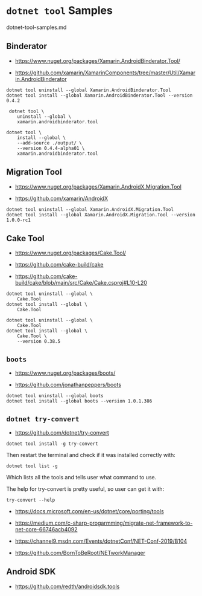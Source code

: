 # `dotnet tool` Samples

dotnet-tool-samples.md

## Binderator

*   https://www.nuget.org/packages/Xamarin.AndroidBinderator.Tool/

*   https://github.com/xamarin/XamarinComponents/tree/master/Util/Xamarin.AndroidBinderator

```
dotnet tool uninstall --global Xamarin.AndroidBinderator.Tool
dotnet tool install --global Xamarin.AndroidBinderator.Tool --version 0.4.2
```

```
 dotnet tool \                      
    uninstall --global \
    xamarin.androidbinderator.tool

dotnet tool \
    install --global \
    --add-source ./output/ \
    --version 0.4.4-alpha01 \
    xamarin.androidbinderator.tool
```



## Migration Tool

*   https://www.nuget.org/packages/Xamarin.AndroidX.Migration.Tool

*   https://github.com/xamarin/AndroidX

```
dotnet tool uninstall --global Xamarin.AndroidX.Migration.Tool
dotnet tool install --global Xamarin.AndroidX.Migration.Tool --version 1.0.0-rc1
```

## Cake Tool

*   https://www.nuget.org/packages/Cake.Tool/

*   https://github.com/cake-build/cake

*   https://github.com/cake-build/cake/blob/main/src/Cake/Cake.csproj#L10-L20

```
dotnet tool uninstall --global \
    Cake.Tool 
dotnet tool install --global \
    Cake.Tool 
```

```
dotnet tool uninstall --global \
    Cake.Tool 
dotnet tool install --global \
    Cake.Tool \
    --version 0.38.5
```

## `boots`

*   https://www.nuget.org/packages/boots/

*   https://github.com/jonathanpeppers/boots

```
dotnet tool uninstall --global boots
dotnet tool install --global boots --version 1.0.1.386
```

## `dotnet try-convert`

*   https://github.com/dotnet/try-convert


```
dotnet tool install -g try-convert
```

Then restart the terminal and check if it was installed correctly with:

```
dotnet tool list -g 
```

Which lists all the tools and tells user what command to use. 

The help for try-convert is pretty useful, so user can get it with:

```
try-convert --help
```

*   https://docs.microsoft.com/en-us/dotnet/core/porting/tools

*   https://medium.com/c-sharp-progarmming/migrate-net-framework-to-net-core-66746acb4092

*   https://channel9.msdn.com/Events/dotnetConf/NET-Conf-2019/B104

*   https://github.com/BornToBeRoot/NETworkManager


## Android SDK

*   https://github.com/redth/androidsdk.tools
